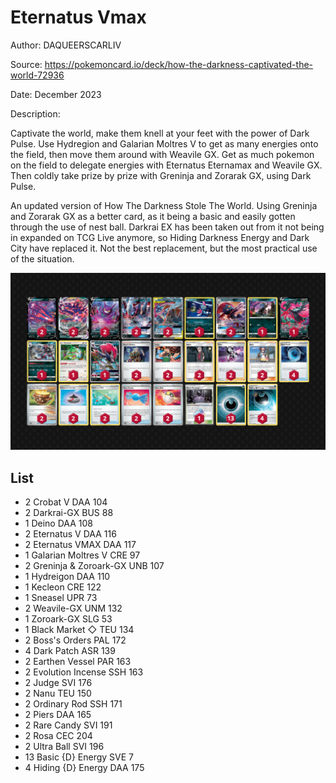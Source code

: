 # Eternatus Vmax

Author: DAQUEERSCARLIV

Source: <https://pokemoncard.io/deck/how-the-darkness-captivated-the-world-72936>

Date: December 2023

Description:

Captivate the world, make them knell at your feet with the power of Dark Pulse. Use Hydregion and Galarian Moltres V to get as many energies onto the field, then move them around with Weavile GX. Get as much pokemon on the field to delegate energies with Eternatus Eternamax and Weavile GX. Then coldly take prize by prize with Greninja and Zorarak GX, using Dark Pulse.

An updated version of How The Darkness Stole The World. Using Greninja and Zorarak GX as a better card, as it being a basic and easily gotten through the use of nest ball. Darkrai EX has been taken out from it not being in expanded on TCG Live anymore, so Hiding Darkness Energy and Dark City have replaced it. Not the best replacement, but the most practical use of the situation.

![decklist](../../images/PAR/Eternatus%20Vmax/3-%20Eternatus%20Vmax.png)

## List

* 2 Crobat V DAA 104
* 2 Darkrai-GX BUS 88
* 1 Deino DAA 108
* 2 Eternatus V DAA 116
* 2 Eternatus VMAX DAA 117
* 1 Galarian Moltres V CRE 97
* 2 Greninja & Zoroark-GX UNB 107
* 1 Hydreigon DAA 110
* 1 Kecleon CRE 122
* 1 Sneasel UPR 73
* 2 Weavile-GX UNM 132
* 1 Zoroark-GX SLG 53
* 1 Black Market ◇ TEU 134
* 2 Boss's Orders PAL 172
* 4 Dark Patch ASR 139
* 2 Earthen Vessel PAR 163
* 2 Evolution Incense SSH 163
* 2 Judge SVI 176
* 2 Nanu TEU 150
* 2 Ordinary Rod SSH 171
* 2 Piers DAA 165
* 2 Rare Candy SVI 191
* 2 Rosa CEC 204
* 2 Ultra Ball SVI 196
* 13 Basic {D} Energy SVE 7
* 4 Hiding {D} Energy DAA 175
